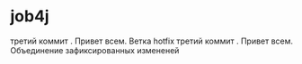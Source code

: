# job4j
третий коммит . Привет всем. Ветка hotfix
третий коммит . Привет всем. 
Объединение зафиксированных измененей